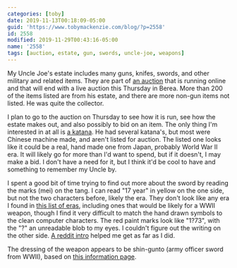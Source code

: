 ```yaml
---
categories: [toby]
date: 2019-11-13T00:18:09-05:00
guid: 'https://www.tobymackenzie.com/blog/?p=2558'
id: 2558
modified: 2019-11-29T00:43:16-05:00
name: '2558'
tags: [auction, estate, gun, swords, uncle-joe, weapons]
---
```


My Uncle Joe's estate includes many guns, knifes, swords, and other military and related items.  They are part of [an auction](https://www.proxibid.com/Antiques-and-Estate-Auctioneers-Rush2Arms-com/November-Firearms-Auction/event-catalog/169215) that is running online and that will end with a live auction this Thursday in Berea.<!--more-->  More than 200 of the items listed are from his estate, and there are more non-gun items not listed.  He was quite the collector.

I plan to go to the auction on Thursday to see how it is run, see how the estate makes out, and also possibly to bid on an item.  The only thing I'm interested in at all is [a katana](https://www.proxibid.com/Firearms-Military-Artifacts/Knives-Blades/Japanese-Samurai-Sword/lotInformation/51099094).  He had several katana's, but most were Chinese machine made, and aren't listed for auction.  The listed one looks like it could be a real, hand made one from Japan, probably World War II era.  It will likely go for more than I'd want to spend, but if it doesn't, I may make a bid.  I don't have a need for it, but I think it'd be cool to have and something to remember my Uncle by.

I spent a good bit of time trying to find out more about the sword by reading the marks (mei) on the tang.  I can read "17 year" in yellow on the one side, but not the two characters before, likely the era.  They don't look like any era I found in [this list of eras](http://www.jssus.org/nkp/shinto_to_modern_nengo.html), including ones that would be likely for a WWII weapon, though I find it very difficult to match the hand drawn symbols to the clean computer characters.  The red paint marks look like "1?73", with the "?" an unreadable blob to my eyes.  I couldn't figure out the writing on the other side.  [A reddit intro](https://www.reddit.com/r/SWORDS/comments/1ln0vq/how_to_translate_mei_signatures_on_japanese/) helped me get as far as I did.

The dressing of the weapon appears to be shin-gunto (army officer sword from WWII), based on [this information page](https://www.japaneseswordindex.com/military.htm).
